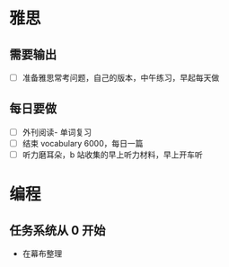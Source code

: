 # 雅思
## 需要输出
- [ ] 准备雅思常考问题，自己的版本，中午练习，早起每天做
## 每日要做
- [ ] 外刊阅读- 单词复习
- [ ] 结束 vocabulary 6000，每日一篇
- [ ] 听力磨耳朵，b 站收集的早上听力材料，早上开车听

# 编程
## 任务系统从 0 开始
- 在幕布整理
